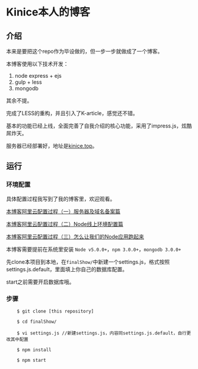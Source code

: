 # Kinice本人的博客

## 介绍

本来是要把这个repo作为毕设做的，但一步一步就做成了一个博客。

本博客使用以下技术开发：

1. node express + ejs
2. gulp + less 
3. mongodb

其余不提。

完成了LESS的重构，并且引入了K-article，感觉还不错。

基本的功能已经上线，全面完善了自我介绍的核心功能，采用了impress.js，炫酷屌炸天。

服务器已经部署好，地址是[kinice.top](http://www.kinice.top)。

## 运行

### 环境配置

具体配置过程我写到了我的博客里，欢迎观看。

[本博客阿里云配置过程（一）服务器及域名备案篇](http://kinice.top/article/570c82d23e1e9f0f76cfc972)

[本博客阿里云配置过程（二）Node线上环境配置篇](http://kinice.top/article/57bb2805e15e9aa25b48cf60)

[本博客阿里云配置过程（三）怎么让我们的Node应用跑起来](http://kinice.top/article/57ebb4ce32c50a670ba94c8f)

本博客需要提前在系统里安装 `Node v5.0.0+`，`npm 3.0.0+`，`mongodb 3.0.0+`

先clone本项目到本地，在`finalShow/`中新建一个settings.js，格式按照settings.js.default，里面填上你自己的数据库配置。

start之前需要开启数据库哦。

### 步骤

```
    $ git clone [this repository]

    $ cd finalShow/

    $ vi settings.js //新建settings.js，内容同settings.js.default，自行更改其中配置

    $ npm install

    $ npm start
```